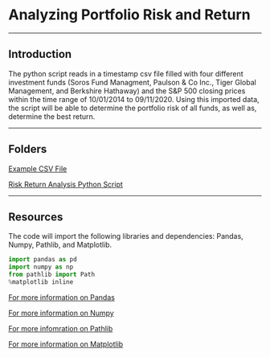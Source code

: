 # Analyzing Portfolio Risk and Return

---

## Introduction 

The python script reads in a timestamp csv file filled with four different investment funds (Soros Fund Managment, Paulson & Co Inc., Tiger Global Management, and Berkshire Hathaway) and the S&P 500 closing prices within the time range of 10/01/2014 to 09/11/2020. Using this imported data, the script will be able to determine the portfolio risk of all funds, as well as, determine the best return. 

---

## Folders 

[Example CSV File](Columbia_Module_4/Resources/whale_navs.csv)

[Risk Return Analysis Python Script](Columbia_Module_4/risk_return_analysis.ipynb)

---

## Resources

The code will import the following libraries and dependencies: Pandas, Numpy, Pathlib, and Matplotlib.

```python
import pandas as pd
import numpy as np
from pathlib import Path 
%matplotlib inline
```

[For more information on Pandas](https://pandas.pydata.org/)

[For more information on Numpy](https://numpy.org/)

[For more infomration on Pathlib](https://docs.python.org/3/library/pathlib.html)

[For more information on Matplotlib](https://matplotlib.org/)
